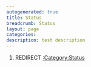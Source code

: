 ```yaml
---
autogenerated: true
title: Status
breadcrumb: Status
layout: page
categories: 
description: test description
---
```


1.  REDIRECT [:Category:Status](_Category_Status )
